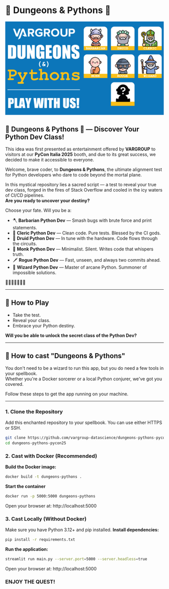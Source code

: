 # 🧙‍ Dungeons & Pythons 🐍

![Dungeons & Pythons Logo](images/var_dap.png)

## 🧙‍ Dungeons & Pythons 🐍 — Discover Your Python Dev Class!

This idea was first presented as entertainment offered by **VARGROUP** to visitors at our **PyCon Italia 2025** booth, and due to its great success, we decided to make it accessible to everyone.

Welcome, brave coder, to **Dungeons & Pythons**, the ultimate alignment test for Python developers who dare to code beyond the mortal plane.

In this mystical repository lies a sacred script — a test to reveal your true dev class, forged in the fires of Stack Overflow and cooled in the icy waters of CI/CD pipelines.  
**Are you ready to uncover your destiny?**

Choose your fate. Will you be a:

- 🪓 **Barbarian Python Dev** — Smash bugs with brute force and print statements.
- 🧎 **Cleric Python Dev** — Clean code. Pure tests. Blessed by the CI gods.
- 🌿 **Druid Python Dev** — In tune with the hardware. Code flows through the circuits.
- 🙏 **Monk Python Dev** — Minimalist. Silent. Writes code that whispers truth.
- 🗡️ **Rogue Python Dev** — Fast, unseen, and always two commits ahead.
- 🧙 **Wizard Python Dev** — Master of arcane Python. Summoner of impossible solutions.

🐍🐍🐍🐍🐍🐍🐍

---

## 🧙‍ How to Play

- Take the test.  
- Reveal your class.  
- Embrace your Python destiny.

**Will you be able to unlock the secret class of the Python Dev?**

---

## 🚀 How to cast "Dungeons & Pythons"

You don't need to be a wizard to run this app, but you do need a few tools in your spellbook.  
Whether you're a Docker sorcerer or a local Python conjurer, we've got you covered.

Follow these steps to get the app running on your machine.

---

### 1. Clone the Repository

Add this enchanted repository to your spellbook. You can use either HTTPS or SSH.
```sh
git clone https://github.com/vargroup-datascience/dungeons-pythons-pycon25.git
cd dungeons-pythons-pycon25
```

### 2. Cast with Docker (Recommended)

**Build the Docker image:**
```sh
docker build -t dungeons-pythons .
```
**Start the container**
```sh
docker run -p 5000:5000 dungeons-pythons
```
Open your browser at: http://localhost:5000

### 3. Cast Locally (Without Docker) 

Make sure you have Python 3.12+ and pip installed.
**Install dependencies:**
```sh
pip install -r requirements.txt
```
**Run the application:**
```sh
streamlit run main.py --server.port=5000 --server.headless=true
```
Open your browser at: http://localhost:5000

### ENJOY THE QUEST!
